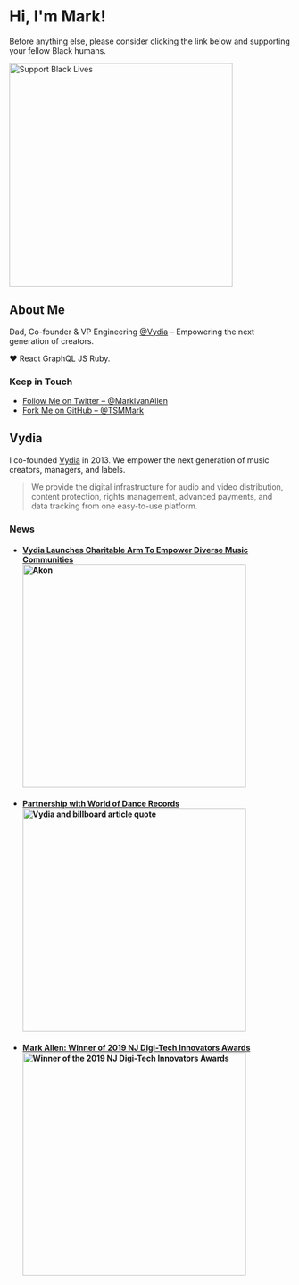 <h1>Hi, I'm Mark!</h1>

Before anything else, please consider clicking the link below and supporting your fellow Black humans.

<a href="https://blacklivesmatters.carrd.co">
  <img
    width="400"
    alt="Support Black Lives"
    src="https://www.aidsmap.com/sites/default/files/styles/aidsmap_medium_crop/public/2020-06/2000x1300%20aidsmap-BLM.png?itok=s-xlM96r"
  />
</a>

<h2>About Me</h2>

Dad, Co-founder & VP Engineering <a href="https://github.com/Vydia">@Vydia</a> – Empowering the next generation of creators.

❤️ React GraphQL JS Ruby.

<h3>Keep in Touch</h3>
<ul>
  <li>
    <a href="https://twitter.com/MarkIvanAllen">
      Follow Me on Twitter – @MarkIvanAllen
    </a>
  </li>
  <li>
    <a href="https://github.com/TSMMark">
      Fork Me on GitHub – @TSMMark
    </a>
  </li>
</ul>

<h2>
  Vydia
</h2>

I co-founded <a href="https://vydia.com">Vydia</a> in 2013. We empower the next generation of music creators, managers, and labels.

> We provide the digital infrastructure for audio and video distribution, content protection, rights management, advanced payments, and data tracking from one easy-to-use platform.

<h3>
  News
</h3>

<ul>
  <li>
    <h4>
      <a
        href="https://www.forbes.com/sites/andreazarczynski/2020/07/10/vydia-launches-charitable-arm-to-empower-diverse-music-communities/#4c9175c34f5e"
        target="_blank"
        rer="noopener noreferrer"
      >
        Vydia Launches Charitable Arm To Empower Diverse Music Communities
        <br/>
        <img
          width="400"
          alt="Akon"
          src="https://specials-images.forbesimg.com/imageserve/a6b4af91c152472494f4c12eca08971a/960x0.jpg?fit=scale"
        />
      </a>
    </h4>
  </li>

  <li>
    <h4>
      <a
        href="https://www.forbes.com/sites/andreazarczynski/2020/07/10/vydia-launches-charitable-arm-to-empower-diverse-music-communities/#4c9175c34f5e"
        target="_blank"
        rer="noopener noreferrer"
      >
        Partnership with World of Dance Records
        <br/>
        <img
          width="400"
          alt="Vydia and billboard article quote"
          src="https://pbs.twimg.com/media/EiyX8QtVoAAf45Z?format=jpg&name=4096x4096"
        />
      </a>
    </h4>
  </li>

  <li>
    <h4>
      <a
        href="https://njbiz.com/event/njdigitech/"
        target="_blank"
        rer="noopener noreferrer"
      >
        Mark Allen: Winner of 2019 NJ Digi-Tech Innovators Awards
        <br/>
        <img
          width="400"
          alt="Winner of the 2019 NJ Digi-Tech Innovators Awards"
          src="https://njbiz.com/files/2018/12/DigiTechLogo-01.jpg"
        />
      </a>
    </h4>
  </li>
</ul>
